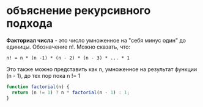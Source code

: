# объяснение рекурсивного подхода

 **Факториал числа** - это число умноженное на "себя минус один" до единицы. Обозначение n!. Можно сказать, что:

 ``` sy
n! = n * (n -1) * (n - 2) * (n - 3) * ... * 1
 ```
Это также можно представить как n, умноженное на результат функции (n - 1), до тех пор пока n != 1

```javascript
function factorial(n) {
  return (n != 1) ? n * factorial(n - 1) : 1;
}
```
